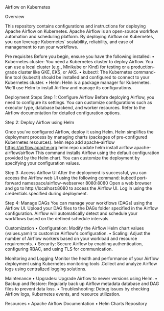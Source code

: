 Airflow on Kubernetes

Overview

This repository contains configurations and instructions for deploying Apache Airflow on Kubernetes. Apache Airflow is an open-source workflow automation and scheduling platform. By deploying Airflow on Kubernetes, you can leverage Kubernetes' scalability, reliability, and ease of management to run your workflows.

Pre requisites
Before you begin, ensure you have the following installed:
    • Kubernetes cluster: You need a Kubernetes cluster to deploy Airflow. You can use a local cluster (e.g., Minikube or Kind) for testing or a production-grade cluster like GKE, EKS, or AKS.
    • kubectl: The Kubernetes command-line tool (kubectl) should be installed and configured to connect to your Kubernetes cluster.
    • Helm: Helm is a package manager for Kubernetes. We'll use Helm to install Airflow and manage its configurations.

Deployment Steps
Step 1: Configure Airflow
Before deploying Airflow, you need to configure its settings. You can customize configurations such as executor type, database backend, and worker resources. Refer to the Airflow documentation for detailed configuration options.

Step 2: Deploy Airflow using Helm

Once you've configured Airflow, deploy it using Helm. Helm simplifies the deployment process by managing charts (packages of pre-configured Kubernetes resources).
helm repo add apache-airflow https://airflow.apache.org
helm repo update
helm install airflow apache-airflow/airflow
This command installs Airflow using the default configuration provided by the Helm chart. You can customize the deployment by specifying your configuration values.

Step 3: Access Airflow UI
After the deployment is successful, you can access the Airflow web UI using the following command:
kubectl port-forward namespace/airflow-webserver 8080:8080
Open a web browser and go to http://localhost:8080 to access the Airflow UI. Log in using the credentials specified during deployment.

Step 4: Manage DAGs
You can manage your workflows (DAGs) using the Airflow UI. Upload your DAG files to the DAGs folder specified in the Airflow configuration. Airflow will automatically detect and schedule your workflows based on the defined schedule intervals.

Customization
    • Configuration: Modify the Airflow Helm chart values (values.yaml) to customize Airflow's configuration.
    • Scaling: Adjust the number of Airflow workers based on your workload and resource requirements.
    • Security: Secure Airflow by enabling authentication, configuring RBAC, and using TLS for communication.

Monitoring and Logging
Monitor the health and performance of your Airflow deployment using Kubernetes monitoring tools .Collect and analyze Airflow logs using centralized logging solutions.

Maintenance
    • Upgrades: Upgrade Airflow to newer versions using Helm.
    • Backup and Restore: Regularly back up Airflow metadata database and DAG files to prevent data loss.
    • Troubleshooting: Debug issues by checking Airflow logs, Kubernetes events, and resource utilization.

Resources
    • Apache Airflow Documentation
    • Helm Charts Repository


